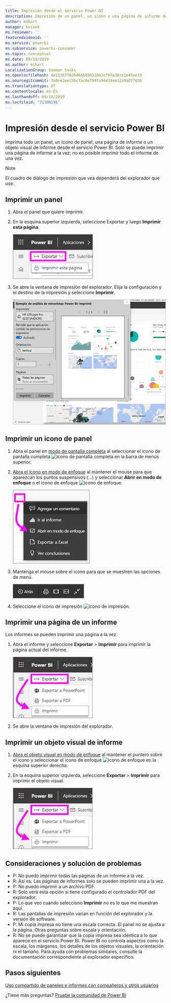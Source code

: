 ```yaml
---
title: Impresión desde el servicio Power BI
description: Impresión de un panel, un icono o una página de informe desde el servicio Power BI.
author: mihart
manager: kvivek
ms.reviewer: ''
featuredvideoid: ''
ms.service: powerbi
ms.subservice: powerbi-consumer
ms.topic: conceptual
ms.date: 09/18/2019
ms.author: mihart
LocalizationGroup: Common tasks
ms.openlocfilehash: 4e211677026d66b89631063cf07e38ce1e46ee10
ms.sourcegitcommit: 7a0ce2eec5bc7ac8ef94fa94434ee12a9a07705b
ms.translationtype: HT
ms.contentlocale: es-ES
ms.lasthandoff: 09/18/2019
ms.locfileid: "71100196"
---
```

# <a name="printing-from-the-power-bi-service"></a>Impresión desde el servicio Power BI
Imprima todo un panel, un icono de panel, una página de informe o un objeto visual de informe desde el servicio Power BI. Solo se puede imprimir una página de informe a la vez; no es posible imprimir todo el informe de una vez.

   > [!NOTE]
   > El cuadro de diálogo de impresión que vea dependerá del explorador que use.
   > 
## <a name="print-a-dashboard"></a>Imprimir un panel
1. Abra el panel que quiere imprimir.
2. En la esquina superior izquierda, seleccione Exportar y luego **Imprimir esta página**.
   
    ![Opción de impresión de panel](./media/end-user-print/power-bi-dashboard-print.png)
3. Se abre la ventana de impresión del explorador. Elija la configuración y el destino de la impresión y seleccione **Imprimir**.
   

   
    ![Cuadro de diálogo de impresión](./media/end-user-print/power-bi-print-dash.png)

## <a name="print-a-dashboard-tile"></a>Imprimir un icono de panel
1. Abra el panel en [modo de pantalla completa](end-user-focus.md) al seleccionar el icono de pantalla completa ![icono de pantalla completa](./media/end-user-print/power-bi-full-screen-icon.png) en la barra de menús superior.
3. [Abra el icono en modo de enfoque](end-user-focus.md) al mantener el mouse para que aparezcan los puntos suspensivos (...) y seleccionar **Abrir en modo de enfoque** o el icono de enfoque ![icono de enfoque](./media/end-user-print/power-bi-focus-icon.png).
   
    ![Menú del botón de puntos suspensivos](./media/end-user-print/power-bi-menu-options.png)
4. Mantenga el mouse sobre el icono para que se muestren las opciones de menú.
   
    ![Menú de opciones de pantalla completa](./media/end-user-print/menu-options-new.png)
4. Seleccione el icono de impresión ![icono de impresión](./media/end-user-print/print-icon.png).     
   

## <a name="print-a-report-page"></a>Imprimir una página de un informe
Los informes se pueden imprimir una página a la vez.

1. Abra el informe y seleccione **Exportar** > **Imprimir** para imprimir la página actual del informe.
   
    ![Menú Archivo de Power BI](./media/end-user-print/power-bi-report-print.png)
3. Se abre la ventana de impresión del explorador.
   


## <a name="print-a-report-visual"></a>Imprimir un objeto visual de informe
1. [Abra el objeto visual en modo de enfoque](end-user-focus.md) al mantener el puntero sobre el icono y seleccionar el icono de enfoque ![icono de enfoque](./media/end-user-print/power-bi-focus-icon.png) en la esquina superior derecha.

2. En la esquina superior izquierda, seleccione **Exportar** > **Imprimir** para imprimir el objeto visual.

    ![Menú Archivo de Power BI](./media/end-user-print/power-bi-report-print.png)



## <a name="considerations-and-troubleshooting"></a>Consideraciones y solución de problemas

* P: No puedo imprimir todas las páginas de un informe a la vez.    
* R: Así es. Las páginas de informes solo se pueden imprimir una a la vez.
* P: No puedo imprimir a un archivo PDF.    
* R: Solo verá esta opción si tiene configurado el controlador PDF del explorador.    
* P: Lo que veo cuando selecciono **Imprimir** no es lo que me muestran aquí.    
* R: Las pantallas de impresión varían en función del explorador y la versión de software.
* P: Mi copia impresa no tiene una escala correcta.  El panel no se ajusta a la página. Otras preguntas sobre escala y orientación.    
* R: No se puede garantizar que la copia impresa sea idéntica a lo que aparece en el servicio Power BI. Power BI no controla aspectos como la escala, los márgenes, los detalles de los objetos visuales, la orientación ni el tamaño. Para ayuda con problemas similares, consulte la documentación correspondiente al explorador específico.      

## <a name="next-steps"></a>Pasos siguientes
[Uso compartido de paneles e informes con compañeros y otros usuarios](../service-share-dashboards.md)

¿Tiene más preguntas? [Pruebe la comunidad de Power BI](http://community.powerbi.com/)

